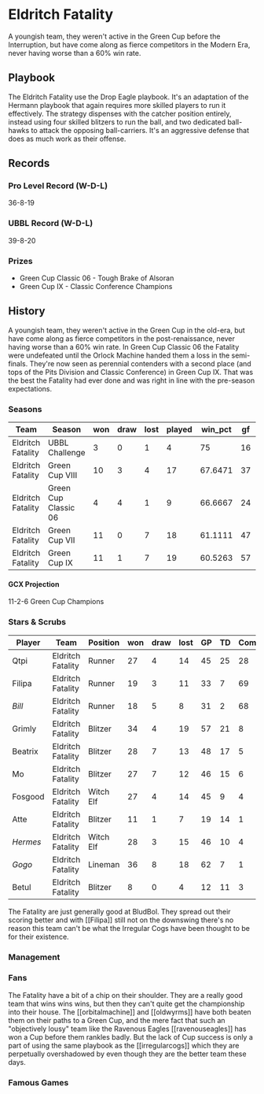 # Eldritch Fatality

A youngish team, they weren't active in the Green Cup before the Interruption, but have come along as fierce competitors in the Modern Era, never having worse than a 60% win rate.

## Playbook

The Eldritch Fatality use the Drop Eagle playbook. It's an adaptation of the Hermann playbook that again requires more skilled players to run it effectively. The strategy dispenses with the catcher position entirely, instead using four skilled blitzers to run the ball, and two dedicated ball-hawks to attack the opposing ball-carriers. It's an aggressive defense that does as much work as their offense.

## Records

### Pro Level Record (W-D-L)

36-8-19

### UBBL Record (W-D-L)

39-8-20

### Prizes

* Green Cup Classic 06 - Tough Brake of Alsoran
* Green Cup IX - Classic Conference Champions

## History

A youngish team, they weren't active in the Green Cup in the old-era, but have come along as fierce competitors in the post-renaissance, never having worse than a 60% win rate. In Green Cup Classic 06 the Fatality were undefeated until the Orlock Machine handed them a loss in the semi-finals. They're now seen as perennial contenders with a second place (and tops of the Pits Division and Classic Conference) in Green Cup IX. That was the best the Fatality had ever done and was right in line with the pre-season expectations.

### Seasons

| Team            | Season                 | won  | draw | lost | played | win_pct | gf   | ga   | cas  | tcdiff | ff   |
|-----------------|----------------------|------|------|------|--------|---------|------|------|------|--------|------|
| Eldritch Fatality | UBBL Challenge       |    3 |    0 |    1 |      4 |      75 |   16 |   10 |    7 |      1 |    1 |
| Eldritch Fatality | Green Cup VIII       |   10 |    3 |    4 |     17 | 67.6471 |   37 |   27 |   23 |      5 |   -1 |
| Eldritch Fatality | Green Cup Classic 06 |    4 |    4 |    1 |      9 | 66.6667 |   24 |   17 |   10 |      1 |    2 |
| Eldritch Fatality | Green Cup VII        |   11 |    0 |    7 |     18 | 61.1111 |   47 |   40 |   15 |    -11 |    2 |
| Eldritch Fatality | Green Cup IX         |   11 |    1 |    7 |     19 | 60.5263 |   57 |   40 |   22 |      1 |   -1 |

#### GCX Projection

11-2-6 Green Cup Champions

### Stars & Scrubs

| Player   | Team              | Position  | won  | draw | lost | GP   | TD   | Comp | Ints | BH   | SI   | Ki   | MVP  | SPP  |
|----------|-------------------|-----------|------|------|------|------|------|------|------|------|------|------|------|------|
| Qtpi    | Eldritch Fatality | Runner    |   27 |    4 |   14 |   45 |   25 |   28 |    2 |    1 |    0 |    0 |    2 |  119 |
| Filipa   | Eldritch Fatality | Runner    |   19 |    3 |   11 |   33 |    7 |   69 |    1 |    0 |    1 |    0 |    4 |  114 |
| *Bill*    | Eldritch Fatality | Runner    |   18 |    5 |    8 |   31 |    2 |   68 |    1 |    1 |    0 |    0 |    5 |  103 |
| Grimly  | Eldritch Fatality | Blitzer   |   34 |    4 |   19 |   57 |   21 |    8 |    1 |    5 |    2 |    1 |    2 |   99 |
| Beatrix  | Eldritch Fatality | Blitzer   |   28 |    7 |   13 |   48 |   17 |    5 |    0 |    2 |    0 |    0 |    5 |   85 |
| Mo      | Eldritch Fatality | Blitzer   |   27 |    7 |   12 |   46 |   15 |    6 |    1 |    3 |    0 |    1 |    4 |   81 |
| Fosgood | Eldritch Fatality | Witch Elf |   27 |    4 |   14 |   45 |    9 |    4 |    3 |    5 |    1 |    0 |    4 |   69 |
| Atte     | Eldritch Fatality | Blitzer   |   11 |    1 |    7 |   19 |   14 |    1 |    0 |    0 |    0 |    0 |    5 |   68 |
| *Hermes*  | Eldritch Fatality | Witch Elf |   28 |    3 |   15 |   46 |   10 |    4 |    1 |    3 |    2 |    0 |    4 |   66 |
| *Gogo*    | Eldritch Fatality | Lineman   |   36 |    8 |   18 |   62 |    7 |    1 |    0 |    5 |    2 |    0 |    4 |   56 |
| Betul    | Eldritch Fatality | Blitzer   |    8 |    0 |    4 |   12 |   11 |    3 |    2 |    0 |    0 |    0 |    3 |   55 |

The Fatality are just generally good at BludBol. They spread out their scoring better and with [[Filipa]] still not on the downswing there's no reason this team can't be what the Irregular Cogs have been thought to be for their existence.

### Management

### Fans

The Fatality have a bit of a chip on their shoulder. They are a really good team that wins wins wins, but then they can't quite get the championship into their house. The [[orbitalmachine]] and [[oldwyrms]] have both beaten them on their paths to a Green Cup, and the mere fact that such an "objectively lousy" team like the Ravenous Eagles [[ravenouseagles]] has won a Cup before them rankles badly. But the lack of Cup success is only a part of using the same playbook as the [[irregularcogs]] which they are perpetually overshadowed by even though they are the better team these days.

### Famous Games
